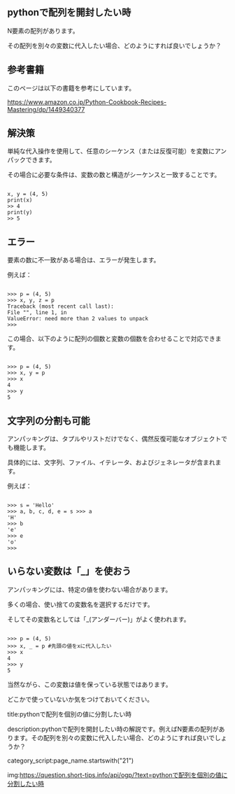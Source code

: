 


## pythonで配列を開封したい時

N要素の配列があります。

その配列を別々の変数に代入したい場合、どのようにすれば良いでしょうか？



## 参考書籍

このページは以下の書籍を参考にしています。

https://www.amazon.co.jp/Python-Cookbook-Recipes-Mastering/dp/1449340377




## 解決策

単純な代入操作を使用して、任意のシーケンス（または反復可能）を変数にアンパックできます。

その場合に必要な条件は、変数の数と構造がシーケンスと一致することです。

<pre><code>
x, y = (4, 5)
print(x)
>> 4
print(y)
>> 5
</code></pre>


## エラー

要素の数に不一致がある場合は、エラーが発生します。

例えば：

<pre><code>
>>> p = (4, 5)
>>> x, y, z = p
Traceback (most recent call last):
File "<stdin>", line 1, in <module>
ValueError: need more than 2 values to unpack
>>>
</code></pre>

この場合、以下のように配列の個数と変数の個数を合わせることで対応できます。

<pre><code>
>>> p = (4, 5)
>>> x, y = p
>>> x
4
>>> y
5
</code></pre>


## 文字列の分割も可能

アンパッキングは、タプルやリストだけでなく、偶然反復可能なオブジェクトでも機能します。

具体的には、文字列、ファイル、イテレータ、およびジェネレータが含まれます。

例えば：

<pre><code>
>>> s = 'Hello'
>>> a, b, c, d, e = s >>> a
'H'
>>> b
'e'
>>> e
'o'
>>>
</code></pre>

## いらない変数は「_」を使おう

アンパッキングには、特定の値を使わない場合があります。

多くの場合、使い捨ての変数名を選択するだけです。

そしてその変数名としては「_(アンダーバー)」がよく使われます。

<pre><code>
>>> p = (4, 5)
>>> x, _ = p #先頭の値をxに代入したい
>>> x
4
>>> y
5
</code></pre>

当然ながら、この変数は値を保っている状態ではあります。

どこかで使っていないか気をつけておいてください。





title:pythonで配列を個別の値に分割したい時

description:pythonで配列を開封したい時の解説です。例えばN要素の配列があります。その配列を別々の変数に代入したい場合、どのようにすれば良いでしょうか？

category_script:page_name.startswith("21")

img:https://question.short-tips.info/api/ogp/?text=pythonで配列を個別の値に分割したい時

